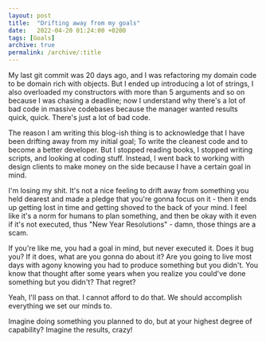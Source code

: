 ```yaml
---
layout: post
title:  "Drifting away from my goals"
date:   2022-04-20 01:24:00 +0200
tags: [Goals]
archive: true
permalink: /archive/:title
---
```


My last git commit was 20 days ago, and I was refactoring my domain code to be domain rich with objects. But I ended up introducing a lot of strings, I also overloaded my constructors with more than 5 arguments and so on because I was chasing a deadline; now I understand why there's a lot of bad code in massive codebases because the manager wanted results quick, quick. There's just a lot of bad code.

The reason I am writing this blog-ish thing is to acknowledge that I have been drifting away from my initial goal; To write the cleanest code and to become a better developer. But I stopped reading books, I stopped writing scripts, and looking at coding stuff. Instead, I went back to working with design clients to make money on the side because I have a certain goal in mind.

I'm losing my shit. It's not a nice feeling to drift away from something you held dearest and made a pledge that you're gonna focus on it - then it ends up getting lost in time and getting shoved to the back of your mind. I feel like it's a norm for humans to plan something, and then be okay with it even if it's not executed, thus "New Year Resolutions" - damn, those things are a scam.

If you're like me, you had a goal in mind, but never executed it. Does it bug you? If it does, what are you gonna do about it? Are you going to live most days with agony knowing you had to produce something but you didn't. You know that thought after some years when you realize you could've done something but you didn't? That regret?

Yeah, I'll pass on that. I cannot afford to do that. We should accomplish everything we set our minds to.

Imagine doing something you planned to do, but at your highest degree of capability? Imagine the results, crazy!

